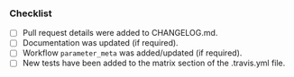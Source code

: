 ### Checklist
- [ ] Pull request details were added to CHANGELOG.md.
- [ ] Documentation was updated (if required).
- [ ] Workflow `parameter_meta` was added/updated (if required).
- [ ] New tests have been added to the matrix section of the .travis.yml file.
